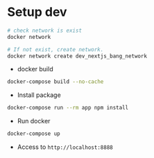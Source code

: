 # Setup dev

```bash
# check network is exist
docker network

# If not exist, create network.
docker network create dev_nextjs_bang_network
```

- docker build

```bash
docker-compose build --no-cache
```

- Install package

```bash
docker-compose run --rm app npm install
```

- Run docker

```bash
docker-compose up
```

- Access to `http://localhost:8888`
